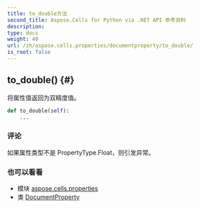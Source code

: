 ```yaml
---
title: to_double方法
second_title: Aspose.Cells for Python via .NET API 参考资料
description:
type: docs
weight: 40
url: /zh/aspose.cells.properties/documentproperty/to_double/
is_root: false
---
```

##  to_double() {#}
将属性值返回为双精度值。



```python
def to_double(self):
    ...
```


### 评论

如果属性类型不是 PropertyType.Float，则引发异常。


### 也可以看看

* 模块 [aspose.cells.properties](../../)
* 类 [DocumentProperty](/cells/python-net/zh/aspose.cells.properties/documentproperty)
